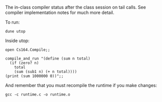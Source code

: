 The in-class compiler status after the class session on tail calls.  See compiler implementation notes for much more detail.

To run:

`dune utop`

Inside utop:

`open Cs164.Compile;;`

```
compile_and_run "(define (sum n total)
  (if (zero? n)
    total
    (sum (sub1 n) (+ n total))))
(print (sum 1000000 0))";;
```

And remember that you must recompile the runtime if you make changes:

`gcc -c runtime.c -o runtime.o`
